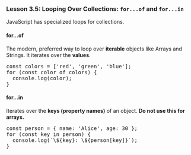 ### Lesson 3.5: Looping Over Collections: `for...of` and `for...in`
<p>JavaScript has specialized loops for collections.</p>
<h4>for...of</h4>
<p>The modern, preferred way to loop over <strong>iterable</strong> objects like Arrays and Strings. It iterates over the <strong>values</strong>.</p>
<pre class="prose-code-block">const colors = ['red', 'green', 'blue'];
for (const color of colors) {
  console.log(color);
}
</pre>
<h4>for...in</h4>
<p>Iterates over the <strong>keys (property names)</strong> of an object. <strong>Do not use this for arrays.</strong></p>
<pre class="prose-code-block">const person = { name: 'Alice', age: 30 };
for (const key in person) {
  console.log(`\${key}: \${person[key]}`);
}
</pre>

